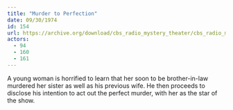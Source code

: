 ```yaml
---
title: "Murder to Perfection"
date: 09/30/1974
id: 154
url: https://archive.org/download/cbs_radio_mystery_theater/cbs_radio_mystery_theater-0151-0200.zip/cbs_radio_mystery_theater-0151-0200%2Fcbsrmt_0154_murder_to_perfection.mp3
actors:
  - 94
  - 160
  - 161
---
```

A young woman is horrified to learn that her soon to be brother-in-law murdered her sister as well as his previous wife. He then proceeds to disclose his intention to act out the perfect murder, with her as the star of the show.